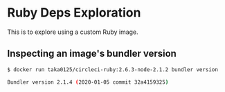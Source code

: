 # Ruby Deps Exploration

This is to explore using a custom Ruby image.

## Inspecting an image's bundler version

```sh
$ docker run taka0125/circleci-ruby:2.6.3-node-2.1.2 bundler version

Bundler version 2.1.4 (2020-01-05 commit 32a4159325)
```
